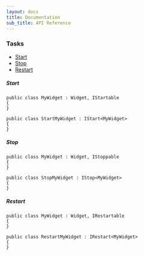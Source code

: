 ```yaml
---
layout: docs
title: Documentation
sub_title: API Reference
---
```


### Tasks

- [Start](#start)
- [Stop](#stop)
- [Restart](#restart)

##### Start

```
public class MyWidget : Widget, IStartable
{
}
```

```
public class StartMyWidget : IStart<MyWidget>
{
}
```

##### Stop

```
public class MyWidget : Widget, IStoppable
{
}
```

```
public class StopMyWidget : IStop<MyWidget>
{
}
```

##### Restart

```
public class MyWidget : Widget, IRestartable
{
}
```

```
public class RestartMyWidget : IRestart<MyWidget>
{
}
```
